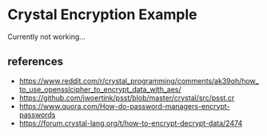 # Crystal Encryption Example

Currently not working...


## references
- https://www.reddit.com/r/crystal_programming/comments/ak39oh/how_to_use_opensslcipher_to_encrypt_data_with_aes/
- https://github.com/jwoertink/psst/blob/master/crystal/src/psst.cr
- https://www.quora.com/How-do-password-managers-encrypt-passwords
- https://forum.crystal-lang.org/t/how-to-encrypt-decrypt-data/2474
